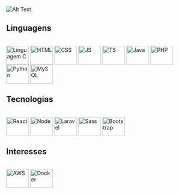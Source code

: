 ![Alt Text](https://giphy.com/embed/NytMLKyiaIh6VH9SPm)
   
## Linguagens
<div style="display: inline_block"><br>
  <img align="center" alt="Linguagem C" height="50" width="60"  src="https://cdn.jsdelivr.net/gh/devicons/devicon/icons/c/c-original.svg" />
  <img align="center" alt="HTML" height="50" width="60"  src="https://cdn.jsdelivr.net/gh/devicons/devicon/icons/html5/html5-original.svg" />
  <img align="center" alt="CSS" height="50" width="60"  src="https://cdn.jsdelivr.net/gh/devicons/devicon/icons/css3/css3-original.svg" />
  <img align="center" alt="JS" height="50" width="60"  src="https://cdn.jsdelivr.net/gh/devicons/devicon/icons/javascript/javascript-original.svg" />
  <img align="center" alt="TS" height="50" width="60"  src="https://cdn.jsdelivr.net/gh/devicons/devicon/icons/typescript/typescript-original.svg" />  
  <img align="center" alt="Java" height="50" width="60"  src="https://cdn.jsdelivr.net/gh/devicons/devicon/icons/java/java-original.svg" />
  <img align="center" alt="PHP" height="50" width="60"  src="https://cdn.jsdelivr.net/gh/devicons/devicon/icons/php/php-plain.svg" />
  <img align="center" alt="Python" height="50" width="60"  src="https://cdn.jsdelivr.net/gh/devicons/devicon/icons/python/python-original.svg" />
  <img align="center" alt="MySQL" height="50" width="60"  src="https://cdn.jsdelivr.net/gh/devicons/devicon/icons/mysql/mysql-original-wordmark.svg" />
</div>

## Tecnologias
<div style="display: inline_block"><br>
  <img align="center" alt="React" height="50" width="60"  src="https://cdn.jsdelivr.net/gh/devicons/devicon/icons/react/react-original.svg" />
  <img align="center" alt="Node" height="50" width="60"  src="https://cdn.jsdelivr.net/gh/devicons/devicon/icons/nodejs/nodejs-original.svg" />
  <img align="center" alt="Laravel" height="50" width="60"  src="https://cdn.jsdelivr.net/gh/devicons/devicon/icons/laravel/laravel-plain-wordmark.svg" />
  <img align="center" alt="Sass" height="50" width="60"  src="https://cdn.jsdelivr.net/gh/devicons/devicon/icons/sass/sass-original.svg" />
  <img align="center" alt="Bootstrap" height="50" width="60"  src="https://cdn.jsdelivr.net/gh/devicons/devicon/icons/bootstrap/bootstrap-original.svg" />

## Interesses
<div style="display: inline_block"><br>
  <img align="center" alt="AWS" height="50" width="60"  src="https://cdn.jsdelivr.net/gh/devicons/devicon/icons/amazonwebservices/amazonwebservices-original-wordmark.svg" />  
  <img align="center" alt="Docker" height="50" width="60"  src="https://cdn.jsdelivr.net/gh/devicons/devicon/icons/docker/docker-original.svg" />
</div>
